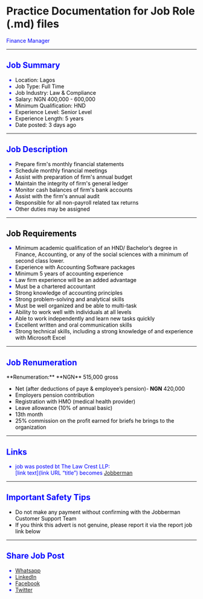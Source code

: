 # Practice Documentation for Job Role (.md) files


<span style="color:blue">
Finance Manager

---
## <span style="color:blue"> __Job Summary__ </span>
 

* <span style="color:black"> Location: Lagos 
* <span style="color:black"> Job Type: Full Time
* <span style="color:black"> Job Industry: Law & Compliance
* <span style="color:black"> Salary: NGN 400,000 - 600,000
* <span style="color:black"> Minimum Qualification: HND 
* <span style="color:black"> Experience Level: Senior Level
* <span style="color:black"> Experience Length: 5 years
* <span style="color:black"> Date posted: 3 days ago


---
##  __Job Description__
<span style="color:blue">

* <span style="color:black"> Prepare firm's monthly financial statements
* <span style="color:black"> Schedule monthly financial meetings
* <span style="color:black"> Assist with preparation of firm's annual budget
* <span style="color:black"> Maintain the integrity of firm's general ledger
* <span style="color:black"> Monitor cash balances of firm's bank accounts
* <span style="color:black"> Assist with the firm's annual audit
* <span style="color:black"> Responsible for all non-payroll related tax returns
* <span style="color:black"> Other duties may be assigned

---
##  <span style="color:black"> __Job Requirements__ </span>
<span style="color:blue">

* <span style="color:black"> Minimum academic qualification of an HND/ Bachelor’s degree in Finance, Accounting, or any of the social sciences with a minimum of second class lower.
* <span style="color:black"> Experience with Accounting Software packages
* <span style="color:black"> Minimum 5 years of accounting experience
* <span style="color:black"> Law firm experience will be an added advantage
* <span style="color:black"> Must be a chartered accountant
* <span style="color:black"> Strong knowledge of accounting principles
* <span style="color:black"> Strong problem-solving and analytical skills
* <span style="color:black"> Must be well organized and be able to multi-task
* <span style="color:black"> Ability to work well with individuals at all levels
* <span style="color:black"> Able to work independently and learn new tasks quickly
* <span style="color:black"> Excellent written and oral communication skills
* <span style="color:black"> Strong technical skills, including a strong knowledge of and experience with Microsoft Excel

---
## <span style="color:blue"> __Job Renumeration__ </span>
<span style="color:black"> 
**Renumeration:** **NGN** 515,000 gross

* Net (after deductions of paye & employee’s pension)- **NGN** 420,000
* Employers pension contribution
* Registration with HMO (medical health provider)
* Leave allowance (10% of annual basic)
* 13th month
* 25% commission on the profit earned for briefs he brings to the organization
</span>

---
## <span style="color:blue"> __Links__ </span>

* job was posted bt The Law Crest LLP:  
[link text](link URL “title”) becomes [Jobberman](https://www.jobberman.com/listings/finance-manager-q70znk")


---
## <span style="color:blue"> __Important Safety Tips__ </span>

<span style="color:black">

* Do not make any payment without confirming with the Jobberman Customer Support Team  
* If you think this advert is not genuine, please report it via the report job link below


</span> 

---
## <span style="color:blue"> __Share Job Post__
* [Whatsapp](https://wa.me/?text=Check+out+this+job+on+Jobberman%3A+Finance+Manager+https%3A%2F%2Fwww.jobberman.com%2Flistings%2Ffinance-manager-q70znk%23utm_medium%3Dsocial%26utm_campaign%3Dshare-button%26utm_source%3Dwhatsapp) 
* [LinkedIn](https://www.linkedin.com/shareArticle/?mini=true&ro=true&url=https%3A%2F%2Fwww.jobberman.com%2Flistings%2Ffinance-manager-q70znk%23utm_medium%3Dsocial%26utm_campaign%3Dshare-button%26utm_source%3Dlinkedin&title=Finance+Manager)
* [Facebook](https://www.facebook.com/sharer/sharer.php?u=https%3A%2F%2Fwww.jobberman.com%2Flistings%2Ffinance-manager-q70znk%23utm_medium%3Dsocial%26utm_campaign%3Dshare-button%26utm_source%3Dfacebook&title=Finance+Manager)
* [Twitter](https://twitter.com/intent/tweet?url=https%3A%2F%2Fwww.jobberman.com%2Flistings%2Ffinance-manager-q70znk%23utm_medium%3Dsocial%26utm_campaign%3Dshare-button%26utm_source%3Dtwitter&title=Finance+Manager)
